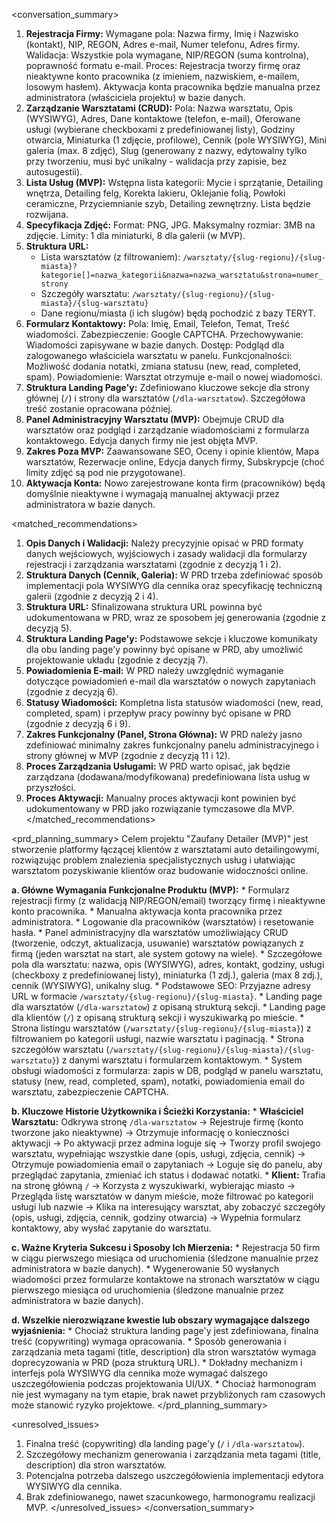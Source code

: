 <conversation_summary>
<decisions>
1.  **Rejestracja Firmy:** Wymagane pola: Nazwa firmy, Imię i Nazwisko (kontakt), NIP, REGON, Adres e-mail, Numer telefonu, Adres firmy. Walidacja: Wszystkie pola wymagane, NIP/REGON (suma kontrolna), poprawność formatu e-mail. Proces: Rejestracja tworzy firmę oraz nieaktywne konto pracownika (z imieniem, nazwiskiem, e-mailem, losowym hasłem). Aktywacja konta pracownika będzie manualna przez administratora (właściciela projektu) w bazie danych.
2.  **Zarządzanie Warsztatami (CRUD):** Pola: Nazwa warsztatu, Opis (WYSIWYG), Adres, Dane kontaktowe (telefon, e-mail), Oferowane usługi (wybierane checkboxami z predefiniowanej listy), Godziny otwarcia, Miniaturka (1 zdjęcie, profilowe), Cennik (pole WYSIWYG), Mini galeria (max. 8 zdjęć), Slug (generowany z nazwy, edytowalny tylko przy tworzeniu, musi być unikalny - walidacja przy zapisie, bez autosugestii).
3.  **Lista Usług (MVP):** Wstępna lista kategorii: Mycie i sprzątanie, Detailing wnętrza, Detailing felg, Korekta lakieru, Oklejanie folią, Powłoki ceramiczne, Przyciemnianie szyb, Detailing zewnętrzny. Lista będzie rozwijana.
4.  **Specyfikacja Zdjęć:** Format: PNG, JPG. Maksymalny rozmiar: 3MB na zdjęcie. Limity: 1 dla miniaturki, 8 dla galerii (w MVP).
5.  **Struktura URL:**
    * Lista warsztatów (z filtrowaniem): `/warsztaty/{slug-regionu}/{slug-miasta}?kategorie[]=nazwa_kategorii&nazwa=nazwa_warsztatu&strona=numer_strony`
    * Szczegóły warsztatu: `/warsztaty/{slug-regionu}/{slug-miasta}/{slug-warsztatu}`
    * Dane regionu/miasta (i ich slugów) będą pochodzić z bazy TERYT.
6.  **Formularz Kontaktowy:** Pola: Imię, Email, Telefon, Temat, Treść wiadomości. Zabezpieczenie: Google CAPTCHA. Przechowywanie: Wiadomości zapisywane w bazie danych. Dostęp: Podgląd dla zalogowanego właściciela warsztatu w panelu. Funkcjonalności: Możliwość dodania notatki, zmiana statusu (new, read, completed, spam). Powiadomienie: Warsztat otrzymuje e-mail o nowej wiadomości.
7.  **Struktura Landing Page'y:** Zdefiniowano kluczowe sekcje dla strony głównej (`/`) i strony dla warsztatów (`/dla-warsztatow`). Szczegółowa treść zostanie opracowana później.
8.  **Panel Administracyjny Warsztatu (MVP):** Obejmuje CRUD dla warsztatów oraz podgląd i zarządzanie wiadomościami z formularza kontaktowego. Edycja danych firmy nie jest objęta MVP.
9.  **Zakres Poza MVP:** Zaawansowane SEO, Oceny i opinie klientów, Mapa warsztatów, Rezerwacje online, Edycja danych firmy, Subskrypcje (choć limity zdjęć są pod nie przygotowane).
10. **Aktywacja Konta:** Nowo zarejestrowane konta firm (pracowników) będą domyślnie nieaktywne i wymagają manualnej aktywacji przez administratora w bazie danych.
</decisions>

<matched_recommendations>
1.  **Opis Danych i Walidacji:** Należy precyzyjnie opisać w PRD formaty danych wejściowych, wyjściowych i zasady walidacji dla formularzy rejestracji i zarządzania warsztatami (zgodnie z decyzją 1 i 2).
2.  **Struktura Danych (Cennik, Galeria):** W PRD trzeba zdefiniować sposób implementacji pola WYSIWYG dla cennika oraz specyfikację techniczną galerii (zgodnie z decyzją 2 i 4).
3.  **Struktura URL:** Sfinalizowana struktura URL powinna być udokumentowana w PRD, wraz ze sposobem jej generowania (zgodnie z decyzją 5).
4.  **Struktura Landing Page'y:** Podstawowe sekcje i kluczowe komunikaty dla obu landing page'y powinny być opisane w PRD, aby umożliwić projektowanie układu (zgodnie z decyzją 7).
5.  **Powiadomienia E-mail:** W PRD należy uwzględnić wymaganie dotyczące powiadomień e-mail dla warsztatów o nowych zapytaniach (zgodnie z decyzją 6).
6.  **Statusy Wiadomości:** Kompletna lista statusów wiadomości (new, read, completed, spam) i przepływ pracy powinny być opisane w PRD (zgodnie z decyzją 6 i 9).
7.  **Zakres Funkcjonalny (Panel, Strona Główna):** W PRD należy jasno zdefiniować minimalny zakres funkcjonalny panelu administracyjnego i strony głównej w MVP (zgodnie z decyzją 11 i 12).
8.  **Proces Zarządzania Usługami:** W PRD warto opisać, jak będzie zarządzana (dodawana/modyfikowana) predefiniowana lista usług w przyszłości.
9.  **Proces Aktywacji:** Manualny proces aktywacji kont powinien być udokumentowany w PRD jako rozwiązanie tymczasowe dla MVP.
</matched_recommendations>

<prd_planning_summary>
Celem projektu "Zaufany Detailer (MVP)" jest stworzenie platformy łączącej klientów z warsztatami auto detailingowymi, rozwiązując problem znalezienia specjalistycznych usług i ułatwiając warsztatom pozyskiwanie klientów oraz budowanie widoczności online.

**a. Główne Wymagania Funkcjonalne Produktu (MVP):**
    * Formularz rejestracji firmy (z walidacją NIP/REGON/email) tworzący firmę i nieaktywne konto pracownika.
    * Manualna aktywacja konta pracownika przez administratora.
    * Logowanie dla pracowników (warsztatów) i resetowanie hasła.
    * Panel administracyjny dla warsztatów umożliwiający CRUD (tworzenie, odczyt, aktualizacja, usuwanie) warsztatów powiązanych z firmą (jeden warsztat na start, ale system gotowy na wiele).
    * Szczegółowe pola dla warsztatu: nazwa, opis (WYSIWYG), adres, kontakt, godziny, usługi (checkboxy z predefiniowanej listy), miniaturka (1 zdj.), galeria (max 8 zdj.), cennik (WYSIWYG), unikalny slug.
    * Podstawowe SEO: Przyjazne adresy URL w formacie `/warsztaty/{slug-regionu}/{slug-miasta}`.
    * Landing page dla warsztatów (`/dla-warsztatow`) z opisaną strukturą sekcji.
    * Landing page dla klientów (`/`) z opisaną strukturą sekcji i wyszukiwarką po mieście.
    * Strona listingu warsztatów (`/warsztaty/{slug-regionu}/{slug-miasta}`) z filtrowaniem po kategorii usługi, nazwie warsztatu i paginacją.
    * Strona szczegółów warsztatu (`/warsztaty/{slug-regionu}/{slug-miasta}/{slug-warsztatu}`) z danymi warsztatu i formularzem kontaktowym.
    * System obsługi wiadomości z formularza: zapis w DB, podgląd w panelu warsztatu, statusy (new, read, completed, spam), notatki, powiadomienia email do warsztatu, zabezpieczenie CAPTCHA.

**b. Kluczowe Historie Użytkownika i Ścieżki Korzystania:**
    * **Właściciel Warsztatu:** Odkrywa stronę `/dla-warsztatow` -> Rejestruje firmę (konto tworzone jako nieaktywne) -> Otrzymuje informację o konieczności aktywacji -> Po aktywacji przez admina loguje się -> Tworzy profil swojego warsztatu, wypełniając wszystkie dane (opis, usługi, zdjęcia, cennik) -> Otrzymuje powiadomienia email o zapytaniach -> Loguje się do panelu, aby przeglądać zapytania, zmieniać ich status i dodawać notatki.
    * **Klient:** Trafia na stronę główną `/` -> Korzysta z wyszukiwarki, wybierając miasto -> Przegląda listę warsztatów w danym mieście, może filtrować po kategorii usługi lub nazwie -> Klika na interesujący warsztat, aby zobaczyć szczegóły (opis, usługi, zdjęcia, cennik, godziny otwarcia) -> Wypełnia formularz kontaktowy, aby wysłać zapytanie do warsztatu.

**c. Ważne Kryteria Sukcesu i Sposoby Ich Mierzenia:**
    * Rejestracja 50 firm w ciągu pierwszego miesiąca od uruchomienia (śledzone manualnie przez administratora w bazie danych).
    * Wygenerowanie 50 wysłanych wiadomości przez formularze kontaktowe na stronach warsztatów w ciągu pierwszego miesiąca od uruchomienia (śledzone manualnie przez administratora w bazie danych).

**d. Wszelkie nierozwiązane kwestie lub obszary wymagające dalszego wyjaśnienia:**
    * Chociaż struktura landing page'y jest zdefiniowana, finalna treść (copywriting) wymaga opracowania.
    * Sposób generowania i zarządzania meta tagami (title, description) dla stron warsztatów wymaga doprecyzowania w PRD (poza strukturą URL).
    * Dokładny mechanizm i interfejs pola WYSIWYG dla cennika może wymagać dalszego uszczegółowienia podczas projektowania UI/UX.
    * Chociaż harmonogram nie jest wymagany na tym etapie, brak nawet przybliżonych ram czasowych może stanowić ryzyko projektowe.
</prd_planning_summary>

<unresolved_issues>
1.  Finalna treść (copywriting) dla landing page'y (`/` i `/dla-warsztatow`).
2.  Szczegółowy mechanizm generowania i zarządzania meta tagami (title, description) dla stron warsztatów.
3.  Potencjalna potrzeba dalszego uszczegółowienia implementacji edytora WYSIWYG dla cennika.
4.  Brak zdefiniowanego, nawet szacunkowego, harmonogramu realizacji MVP.
</unresolved_issues>
</conversation_summary>